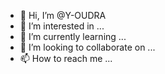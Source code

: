 - 👋 Hi, I’m @Y-OUDRA
- 👀 I’m interested in ...
- 🌱 I’m currently learning ...
- 💞️ I’m looking to collaborate on ...
- 📫 How to reach me ...

<!---
Y-OUDRA/Y-OUDRA is a ✨ special ✨ repository because its `README.md` (this file) appears on your GitHub profile.
You can click the Preview link to take a look at your changes.
--->
